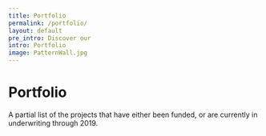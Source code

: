 ```yaml
---
title: Portfolio
permalink: /portfolio/
layout: default
pre_intro: Discover our
intro: Portfolio
image: PatternWall.jpg
---
```


# Portfolio

<div id="portfolio-map"></div>

A partial list of the projects that have either been funded, or are currently in underwriting through 2019.
